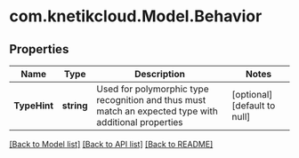 # com.knetikcloud.Model.Behavior
## Properties

Name | Type | Description | Notes
------------ | ------------- | ------------- | -------------
**TypeHint** | **string** | Used for polymorphic type recognition and thus must match an expected type with additional properties | [optional] [default to null]

[[Back to Model list]](../README.md#documentation-for-models) [[Back to API list]](../README.md#documentation-for-api-endpoints) [[Back to README]](../README.md)

